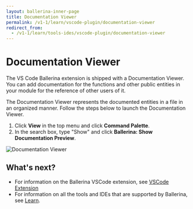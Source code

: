 ```yaml
---
layout: ballerina-inner-page
title: Documentation Viewer
permalink: /v1-1/learn/vscode-plugin/documentation-viewer
redirect_from:
  - /v1-1/learn/tools-ides/vscode-plugin/documentation-viewer
---
```


# Documentation Viewer

The VS Code Ballerina extension is shipped with a Documentation Viewer. You can add documentation for the functions and other public entities in your module for the reference of other users of it. 

The Documentation Viewer represents the documented entities in a file in an organized manner. Follow the steps below to launch the Documentation Viewer.

1. Click **View** in the top menu and click **Command Palette**.
2. In the search box, type "Show" and click **Ballerina: Show Documentation Preview**.

![Documentation Viewer](/v1-1/learn/images/documentation-viewer.gif)

## What's next?

- For information on the Ballerina VSCode extension, see [VSCode Extension](/v1-1/learn/vscode-plugin)
- For information on all the tools and IDEs that are supported by Ballerina, see [Learn](/v1-1/learn).

